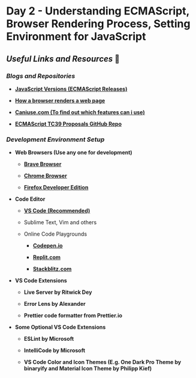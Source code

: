 # Day 2 - Understanding ECMAScript, Browser Rendering Process, Setting Environment for JavaScript

## _Useful Links and Resources_ 🔗

### _Blogs and Repositories_

- [**JavaScript Versions (ECMAScript Releases)**](https://www.geeksforgeeks.org/javascript-versions/)

- [**How a browser renders a web page**](https://starkie.dev/blog/how-a-browser-renders-a-web-page)

- [**Caniuse.com (To find out which features can i use)**](https://caniuse.com/)

- [**ECMAScript TC39 Proposals GitHub Repo**](https://github.com/tc39/proposals)

### _Development Environment Setup_

- **Web Browsers (Use any one for development)**

  - [**Brave Browser**](https://brave.com/)

  - [**Chrome Browser**](https://www.google.com/chrome/)

  - [**Firefox Developer Edition**](https://www.mozilla.org/en-US/firefox/developer/)

- **Code Editor**

  - [**VS Code (Recommended)**](https://code.visualstudio.com/)

  - Sublime Text, Vim and others

  - Online Code Playgrounds

    - [**Codepen.io**](https://codepen.io/)

    - [**Replit.com**](https://replit.com/)

    - [**Stackblitz.com**](https://stackblitz.com/)

- **VS Code Extensions**

  - **Live Server by Ritwick Dey**

  - **Error Lens by Alexander**

  - **Prettier code formatter from Prettier.io**

- **Some Optional VS Code Extensions**

  - **ESLint by Microsoft**

  - **IntelliCode by Microsoft**

  - **VS Code Color and Icon Themes (E.g. One Dark Pro Theme by binaryify and Material Icon Theme by Philipp Kief)**
